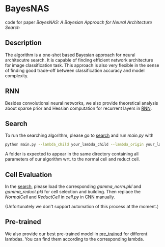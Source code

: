 # BayesNAS
code for paper *BayesNAS: A Bayesian Approach for Neural Architecture Search*

## Description
The algorithm is a one-shot based Bayesian approach for neural architecutre search. It is capable of finding efficient network architecture for image classification task. This approach is also very flexible in the sense of finding good trade-off between classification accuracy and model complexity.

## RNN
Besides convolutional neural networks, we also provide theoretical analysis about sparse prior and Hessian computation for recurrent layers in [RNN](./RNN.pdf).

## Search
To run the searching algorithm, please go to [search](./search) and run *main.py* with
```bash
python main.py --lambda_child your_lambda_child --lambda_origin your_lambda_origin
```
A folder is expected to appear in the same directory containing all parameters of our algorithm wrt. to the normal cell and reduct cell.  

## Cell Evaluation
In the [search](./search), please load the corresponding *gamma_norm.pkl* and *gamma_reduct.pkl* for cell selection and building. Then replace the *NormalCell* and *ReductCell* in *cell.py* in [CNN](./CNN) manually.

(Unfortunately we don't support automation of this process at the moment.)

## Pre-trained
We also provide our best pre-trained model in [pre_trained](./CNN/pre_trained) for different lambdas. You can find them according to the corresponding lambda.

